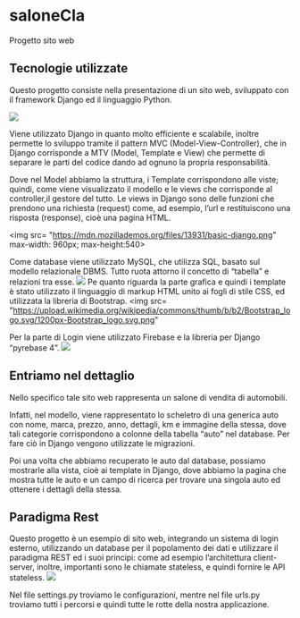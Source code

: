 # saloneCla
Progetto sito web 

## Tecnologie utilizzate
Questo progetto consiste nella presentazione di un sito web, 
sviluppato con il framework Django ed il linguaggio Python. 

<img src="https://miro.medium.com/max/1200/1*slHeZngyeUr7ypEz7MNL5w.png" >

Viene utilizzato Django in quanto molto efficiente e scalabile, 
inoltre permette lo sviluppo tramite il pattern MVC (Model-View-Controller),
che in Django corrisponde a MTV (Model, Template e View) 
che permette di separare le parti del codice dando ad ognuno la propria responsabilità. 


Dove nel Model abbiamo la struttura, i Template corrispondono alle viste; 
quindi, come viene visualizzato il modello e le views che corrisponde al controller,il gestore del tutto. 
Le views in Django sono delle funzioni che prendono una richiesta (request) come, ad esempio, 
l’url e restituiscono una risposta (response), cioè una pagina HTML.

<img src= "https://mdn.mozillademos.org/files/13931/basic-django.png" max-width: 960px; max-height:540>

Come database viene utilizzato MySQL, che utilizza SQL, basato sul modello relazionale DBMS. Tutto ruota attorno il concetto di “tabella” e relazioni tra esse. 
<img src = "https://i1.wp.com/www.kallo.it/wp-content/uploads/2016/07/mysql-logo.jpg?fit=1020%2C426&ssl=1">
Pe quanto riguarda la parte grafica e quindi i template è stato utilizzato il linguaggio di markup HTML unito ai fogli di stile CSS, ed utilizzata la libreria di Bootstrap.
<img src= "https://upload.wikimedia.org/wikipedia/commons/thumb/b/b2/Bootstrap_logo.svg/1200px-Bootstrap_logo.svg.png"
     
Per la parte di Login viene utilizzato Firebase e la libreria per Django “pyrebase 4”. 
<img src="https://blog.saverioriotto.it/files/uploads/news/medium/7441626098644.jpg">

## Entriamo nel dettaglio  
Nello specifico tale sito web rappresenta un salone di vendita di automobili. 

Infatti, nel modello, viene rappresentato lo scheletro di una generica auto con nome, marca, prezzo, anno, dettagli, 
km e immagine della stessa, 
dove tali categorie corrispondono a colonne della tabella “auto” nel database.
Per fare ciò in Django vengono utilizzate le migrazioni.
     
Poi una volta che abbiamo recuperato le auto dal database, 
possiamo mostrarle alla vista, cioè ai template in Django, 
dove abbiamo la pagina che mostra tutte le auto e un campo 
di ricerca per trovare una singola auto ed ottenere i dettagli della stessa. 
## Paradigma Rest     
Questo progetto è un esempio di sito web, 
integrando un sistema di login esterno,
utilizzando un database per il popolamento dei dati 
e utilizzare il paradigma REST ed i suoi principi: 
come ad esempio l’architettura client-server, inoltre, 
importanti sono le chiamate stateless, 
e quindi fornire le API stateless.
<img src= "https://www.rlogical.com/wp-content/uploads/2021/08/rest-api-model.png">

Nel file settings.py troviamo le configurazioni, 
mentre nel file urls.py 
troviamo tutti i percorsi e quindi tutte le rotte della nostra applicazione. 
